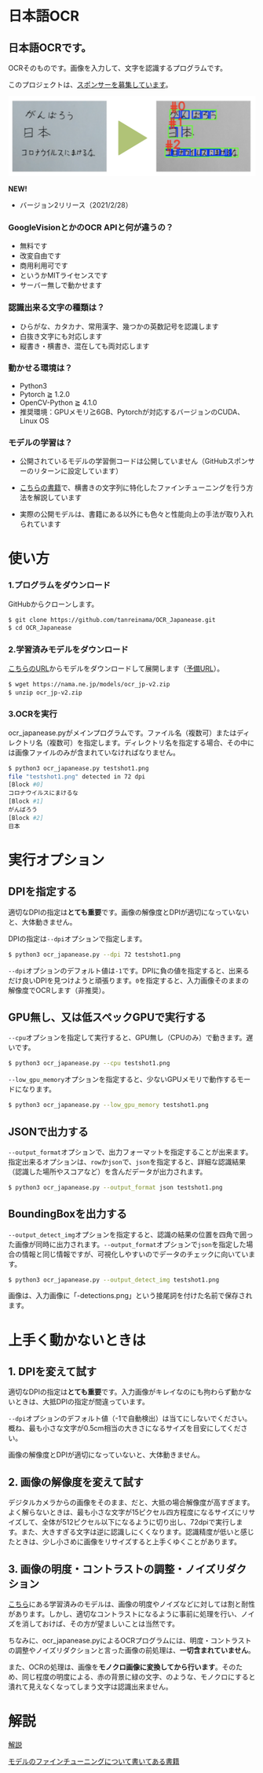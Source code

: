 # 日本語OCR



## 日本語OCRです。

OCRそのものです。画像を入力して、文字を認識するプログラムです。

このプロジェクトは、[スポンサーを募集しています](report/sponsor.md)。



![OCR概要](report/catch.png)





**NEW!**

- バージョン2リリース（2021/2/28）



### **GoogleVisionとかのOCR APIと何が違うの？**

- 無料です
- 改変自由です
- 商用利用可です
- というかMITライセンスです
- サーバー無しで動かせます

### **認識出来る文字の種類は？**

- ひらがな、カタカナ、常用漢字、幾つかの英数記号を認識します
- 白抜き文字にも対応します
- 縦書き・横書き、混在しても両対応します

### **動かせる環境は？**

- Python3
- Pytorch ≧ 1.2.0
- OpenCV-Python ≧ 4.1.0
- 推奨環境：GPUメモリ≧6GB、Pytorchが対応するバージョンのCUDA、Linux OS

### **モデルの学習は？**

- 公開されているモデルの学習側コードは公開していません（GitHubスポンサーのリターンに設定しています）

- [こちらの書籍](https://www.amazon.co.jp/dp/4863543530)で、横書きの文字列に特化したファインチューニングを行う方法を解説しています

- 実際の公開モデルは、書籍にある以外にも色々と性能向上の手法が取り入れられています

  


# 使い方



### **1.プログラムをダウンロード**



GitHubからクローンします。

```sh
$ git clone https://github.com/tanreinama/OCR_Japanease.git
$ cd OCR_Japanease
```



### **2.学習済みモデルをダウンロード**



[こちらのURL](https://nama.ne.jp/models/ocr_jp-v2.zip)からモデルをダウンロードして展開します（[予備URL](https://s3-ap-northeast-1.amazonaws.com/ailab.nama.ne.jp/models/ocr_jp-v2.zip)）。

```sh
$ wget https://nama.ne.jp/models/ocr_jp-v2.zip
$ unzip ocr_jp-v2.zip
```



### **3.OCRを実行**

ocr_japanease.pyがメインプログラムです。ファイル名（複数可）またはディレクトリ名（複数可）を指定します。ディレクトリ名を指定する場合、その中には画像ファイルのみが含まれていなければなりません。



```sh
$ python3 ocr_japanease.py testshot1.png
file "testshot1.png" detected in 72 dpi
[Block #0]
コロナウイルスにまけるな
[Block #1]
がんばろう
[Block #2]
日本
```



# 実行オプション



## DPIを指定する



適切なDPIの指定は**とても重要**です。画像の解像度とDPIが適切になっていないと、大体動きません。

DPIの指定は```--dpi```オプションで指定します。



```sh
$ python3 ocr_japanease.py --dpi 72 testshot1.png
```



```--dpi```オプションのデフォルト値は```-1```です。DPIに負の値を指定すると、出来るだけ良いDPIを見つけようと頑張ります。```0```を指定すると、入力画像そのままの解像度でOCRします（非推奨）。



## GPU無し、又は低スペックGPUで実行する



```--cpu```オプションを指定して実行すると、GPU無し（CPUのみ）で動きます。遅いです。



```sh
$ python3 ocr_japanease.py --cpu testshot1.png
```



```--low_gpu_memory```オプションを指定すると、少ないGPUメモリで動作するモードになります。



```sh
$ python3 ocr_japanease.py --low_gpu_memory testshot1.png
```



## JSONで出力する



```--output_format```オプションで、出力フォーマットを指定することが出来ます。指定出来るオプションは、```row```か```json```で、```json```を指定すると、詳細な認識結果（認識した場所やスコアなど）を含んだデータが出力されます。



```sh
$ python3 ocr_japanease.py --output_format json testshot1.png
```



## BoundingBoxを出力する



```--output_detect_img```オプションを指定すると、認識の結果の位置を四角で囲った画像が同時に出力されます。```--output_format```オプションで```json```を指定した場合の情報と同じ情報ですが、可視化しやすいのでデータのチェックに向いています。



```sh
$ python3 ocr_japanease.py --output_detect_img testshot1.png
```



画像は、入力画像に「-detections.png」という接尾詞を付けた名前で保存されます。



# 上手く動かないときは



## 1. DPIを変えて試す



適切なDPIの指定は**とても重要**です。入力画像がキレイなのにも拘わらず動かないときは、大抵DPIの指定が間違っています。

```--dpi```オプションのデフォルト値（-1で自動検出）は当てにしないでください。概ね、最も小さな文字が0.5cm相当の大きさになるサイズを目安にしてください。

画像の解像度とDPIが適切になっていないと、大体動きません。



## 2. 画像の解像度を変えて試す



デジタルカメラからの画像をそのまま、だと、大抵の場合解像度が高すぎます。よく解らないときは、最も小さな文字が15ピクセル四方程度になるサイズにリサイズして、全体が512ピクセル以下になるように切り出し、72dpiで実行します。また、大きすぎる文字は逆に認識しにくくなります。認識精度が低いと感じたときは、少し小さめに画像をリサイズすると上手くゆくことがあります。



## 3. 画像の明度・コントラストの調整・ノイズリダクション



[こちら](https://nama.ne.jp/models/ocr_jp-v2.zip)にある学習済みのモデルは、画像の明度やノイズなどに対しては割と耐性があります。しかし、適切なコントラストになるように事前に処理を行い、ノイズを消しておけば、その方が望ましいことは当然です。

ちなみに、ocr_japanease.pyによるOCRプログラムには、明度・コントラストの調整やノイズリダクションと言った画像の前処理は、**一切含まれていません**。

また、OCRの処理は、画像を**モノクロ画像に変換してから行います**。そのため、同じ程度の明度による、赤の背景に緑の文字、のような、モノクロにすると潰れて見えなくなってしまう文字は認識出来ません。



# 解説



[解説](report/technology.md)

[モデルのファインチューニングについて書いてある書籍](https://www.amazon.co.jp/dp/4863543530)

